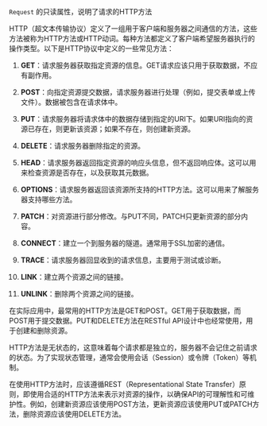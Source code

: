 `Request` 的只读属性，说明了请求的HTTP方法

HTTP（超文本传输协议）定义了一组用于客户端和服务器之间通信的方法，这些方法被称为HTTP方法或HTTP动词。每种方法都定义了客户端希望服务器执行的操作类型。以下是HTTP协议中定义的一些常见方法：

1. **GET**：请求服务器获取指定资源的信息。GET请求应该只用于获取数据，不应有副作用。

2. **POST**：向指定资源提交数据，请求服务器进行处理（例如，提交表单或上传文件）。数据被包含在请求体中。

3. **PUT**：请求服务器将请求体中的数据存储到指定的URI下。如果URI指向的资源已存在，则更新该资源；如果不存在，则创建新资源。

4. **DELETE**：请求服务器删除指定的资源。

5. **HEAD**：请求服务器返回指定资源的响应头信息，但不返回响应体。这可以用来检查资源是否存在，以及获取其元数据。

6. **OPTIONS**：请求服务器返回该资源所支持的HTTP方法。这可以用来了解服务器支持哪些方法。

7. **PATCH**：对资源进行部分修改。与PUT不同，PATCH只更新资源的部分内容。

8. **CONNECT**：建立一个到服务器的隧道。通常用于SSL加密的通信。

9. **TRACE**：请求服务器回显收到的请求信息，主要用于测试或诊断。

10. **LINK**：建立两个资源之间的链接。

11. **UNLINK**：删除两个资源之间的链接。

在实际应用中，最常用的HTTP方法是GET和POST。GET用于获取数据，而POST用于提交数据。PUT和DELETE方法在RESTful API设计中也经常使用，用于创建和删除资源。

HTTP方法是无状态的，这意味着每个请求都是独立的，服务器不会记住之前请求的状态。为了实现状态管理，通常会使用会话（Session）或令牌（Token）等机制。

在使用HTTP方法时，应该遵循REST（Representational State Transfer）原则，即使用合适的HTTP方法来表示对资源的操作，以确保API的可理解性和可维护性。例如，创建新资源应该使用POST方法，更新资源应该使用PUT或PATCH方法，删除资源应该使用DELETE方法。
